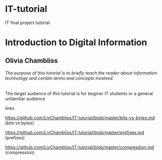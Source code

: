 # IT-tutorial
IT final project tutorial 

# Introduction to Digital Information 
## Olivia Chambliss
###### The purpose of this tutorial is to briefly teach the reader about information technology and certain terms and concepts involved.
The target audience of this tutorial is for beginer IT students or a general unfamiliar audience 

*links*

https://github.com/LivChambliss/IT-tutorial/blob/master/bits-vs-bytes.md (bits vs bytes)

https://github.com/LivChambliss/IT-tutorial/blob/master/prefixes.md (prefixes)

https://github.com/LivChambliss/IT-tutorial/blob/master/compression.md (compression)
